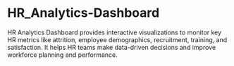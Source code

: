 # HR_Analytics-Dashboard
HR Analytics Dashboard provides interactive visualizations to monitor key HR metrics like attrition, employee demographics, recruitment, training, and satisfaction. It helps HR teams make data-driven decisions and improve workforce planning and performance.
